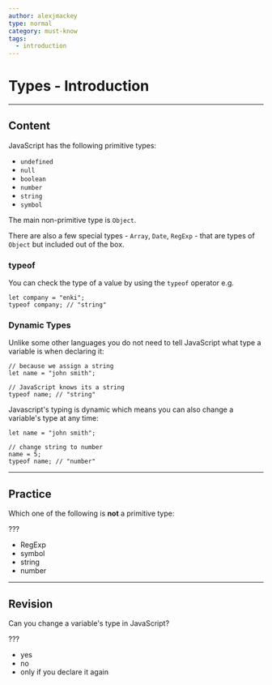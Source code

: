 ```yaml
---
author: alexjmackey
type: normal
category: must-know
tags:
  - introduction
---
```


# Types - Introduction


---

## Content

JavaScript has the following primitive types:

- `undefined`
- `null`
- `boolean`
- `number`
- `string`
- `symbol`

The main non-primitive type is `Object`.

There are also a few special types - `Array`, `Date`, `RegExp` - that are types of `Object` but included out of the box.

### typeof

You can check the type of a value by using the `typeof` operator e.g.

```plain-text
let company = "enki";
typeof company; // "string"
```

### Dynamic Types

Unlike some other languages you do not need to tell JavaScript what type a variable is when declaring it:

```plain-text
// because we assign a string
let name = "john smith";

// JavaScript knows its a string
typeof name; // "string"
```

Javascript's typing is dynamic which means you can also change a variable's type at any time:

```plain-text
let name = "john smith";

// change string to number
name = 5;
typeof name; // "number"
```


---

## Practice

Which one of the following is **not** a primitive type:

???

- RegExp
- symbol
- string
- number


---

## Revision

Can you change a variable's type in JavaScript?

???

- yes
- no
- only if you declare it again
 
